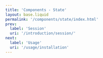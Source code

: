 ```yaml
---
title: 'Components - State'
layout: base.liquid
permalink: '/components/state/index.html'
prev:
  label: 'Session'
  uri: '/introduction/session/'
next:
  label: 'Usage'
  uri: '/usage/installation'
---
```


